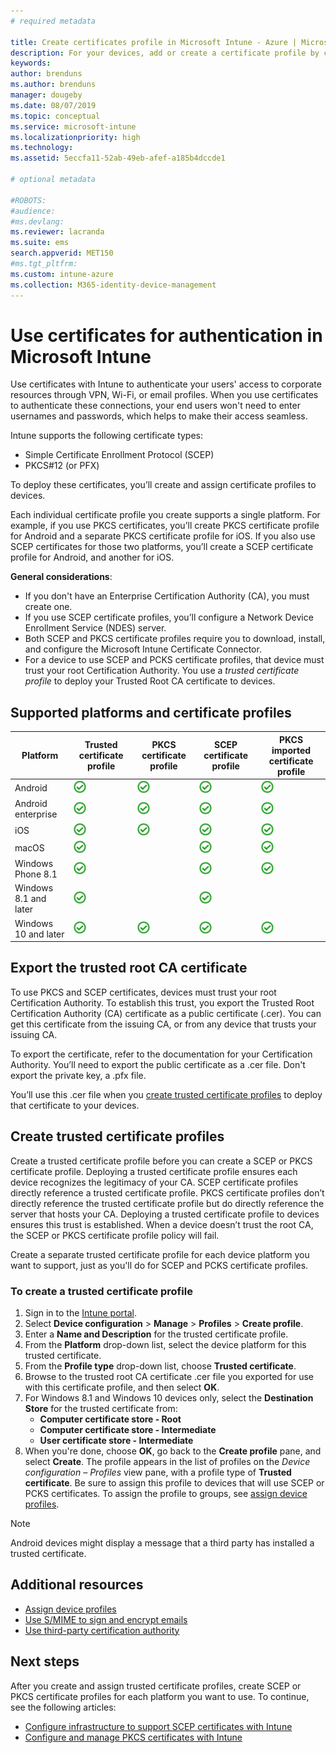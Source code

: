 ```yaml
---
# required metadata

title: Create certificates profile in Microsoft Intune - Azure | Microsoft Docs
description: For your devices, add or create a certificate profile by configuring SCEP or PKCS certificate environment, export the public certificate, create the profile in the Azure portal, and then assign SCEP or PKCS to the certificate profiles in Microsoft Intune in the Azure portal
keywords:
author: brenduns
ms.author: brenduns
manager: dougeby
ms.date: 08/07/2019
ms.topic: conceptual
ms.service: microsoft-intune
ms.localizationpriority: high
ms.technology:
ms.assetid: 5eccfa11-52ab-49eb-afef-a185b4dccde1

# optional metadata

#ROBOTS:
#audience:
#ms.devlang:
ms.reviewer: lacranda
ms.suite: ems
search.appverid: MET150
#ms.tgt_pltfrm:
ms.custom: intune-azure
ms.collection: M365-identity-device-management
---
```


# Use certificates for authentication in Microsoft Intune  

Use certificates with Intune to authenticate your users' access to corporate resources through VPN, Wi-Fi, or email profiles. When you use certificates to authenticate these connections, your end users won't need to enter usernames and passwords, which helps to make their access seamless.  

Intune supports the following certificate types:  

- Simple Certificate Enrollment Protocol (SCEP)  
- PKCS#12 (or PFX)  

To deploy these certificates, you’ll create and assign certificate profiles to devices.  

Each individual certificate profile you create supports a single platform. For example, if you use PKCS certificates, you’ll create PKCS certificate profile for Android and a separate PKCS certificate profile for iOS. If you also use SCEP certificates for those two platforms, you’ll create a SCEP certificate profile for Android, and another for iOS.  

**General considerations**:  
- If you don't have an Enterprise Certification Authority (CA), you must create one.  
- If you use SCEP certificate profiles, you’ll configure a Network Device Enrollment Service (NDES) server.  
- Both SCEP and PKCS certificate profiles require you to download, install, and configure the Microsoft Intune Certificate Connector.  
- For a device to use SCEP and PCKS certificate profiles, that device must trust your root Certification Authority. You use a *trusted certificate profile* to deploy your Trusted Root CA certificate to devices.  

## Supported platforms and certificate profiles  
| Platform              | Trusted certificate profile | PKCS certificate profile | SCEP certificate profile | PKCS imported certificate profile  |
|--|--|--|--|---|
| Android               | ![Supported](./media/certificates-configure/green_check.png) | ![Supported](./media/certificates-configure/green_check.png) | ![Supported](./media/certificates-configure/green_check.png)|  ![Supported](./media/certificates-configure/green_check.png) |
| Android enterprise    | ![Supported](./media/certificates-configure/green_check.png) | ![Supported](./media/certificates-configure/green_check.png) | ![Supported](./media/certificates-configure/green_check.png) | ![Supported](./media/certificates-configure/green_check.png) |
| iOS                   | ![Supported](./media/certificates-configure/green_check.png) | ![Supported](./media/certificates-configure/green_check.png) | ![Supported](./media/certificates-configure/green_check.png) | ![Supported](./media/certificates-configure/green_check.png) |
| macOS                 | ![Supported](./media/certificates-configure/green_check.png) |   |![Supported](./media/certificates-configure/green_check.png)|![Supported](./media/certificates-configure/green_check.png)|
| Windows Phone 8.1     |![Supported](./media/certificates-configure/green_check.png)  |  | ![Supported](./media/certificates-configure/green_check.png)| ![Supported](./media/certificates-configure/green_check.png) |
| Windows 8.1 and later |![Supported](./media/certificates-configure/green_check.png)  |  |![Supported](./media/certificates-configure/green_check.png) |   |
| Windows 10 and later  | ![Supported](./media/certificates-configure/green_check.png) | ![Supported](./media/certificates-configure/green_check.png) | ![Supported](./media/certificates-configure/green_check.png) | ![Supported](./media/certificates-configure/green_check.png) |

## Export the trusted root CA certificate  
To use PKCS and SCEP certificates, devices must trust your root Certification Authority. To establish this trust, you export the Trusted Root Certification Authority (CA) certificate as a public certificate (.cer). You can get this certificate from the issuing CA, or from any device that trusts your issuing CA.  

To export the certificate, refer to the documentation for your Certification Authority. You’ll need to export the public certificate as a .cer file.  Don't export the private key, a .pfx file.  

You’ll use this .cer file when you [create trusted certificate profiles](#create-trusted-certificate-profiles) to deploy that certificate to your devices.  

## Create trusted certificate profiles  
Create a trusted certificate profile before you can create a SCEP or PKCS certificate profile. Deploying a trusted certificate profile ensures each device recognizes the legitimacy of your CA. SCEP certificate profiles directly reference a trusted certificate profile. PKCS certificate profiles don’t directly reference the trusted certificate profile but do directly reference the server that hosts your CA. Deploying a trusted certificate profile to devices ensures this trust is established. When a device doesn’t trust the root CA, the SCEP or PKCS certificate profile policy will fail.  

Create a separate trusted certificate profile for each device platform you want to support, just as you'll do for SCEP and PCKS certificate profiles.  


### To create a trusted certificate profile  

1. Sign in to the [Intune portal](https://aka.ms/intuneportal).  
2. Select **Device configuration** > **Manage** > **Profiles** > **Create profile**.  
3. Enter a **Name and Description** for the trusted certificate profile.  
4. From the **Platform** drop-down list, select the device platform for this trusted certificate.  
5. From the **Profile type** drop-down list, choose **Trusted certificate**.  
6. Browse to the trusted root CA certificate .cer file you exported for use with this certificate profile, and then select **OK**.  
7. For Windows 8.1 and Windows 10 devices only, select the **Destination Store** for the trusted certificate from:  
   - **Computer certificate store - Root**
   - **Computer certificate store - Intermediate**
   - **User certificate store - Intermediate**
8. When you're done, choose **OK**, go back to the **Create profile** pane, and select **Create**.
The profile appears in the list of profiles on the *Device configuration – Profiles* view pane, with a profile type of **Trusted certificate**.  Be sure to assign this profile to devices that will use SCEP or PCKS certificates. To assign the profile to groups, see [assign device profiles](device-profile-assign.md).

> [!NOTE]  
> Android devices might display a message that a third party has installed a trusted certificate.  

## Additional resources  
- [Assign device profiles](device-profile-assign.md)  
- [Use S/MIME to sign and encrypt emails](certificates-s-mime-encryption-sign.md)  
- [Use third-party certification authority](certificate-authority-add-scep-overview.md)  

## Next steps  
After you create and assign trusted certificate profiles, create SCEP or PKCS certificate profiles for each platform you want to use. To continue, see the following articles:  
- [Configure infrastructure to support SCEP certificates with Intune](certificates-scep-configure.md)  
- [Configure and manage PKCS certificates with Intune](certficates-pfx-configure.md)  


